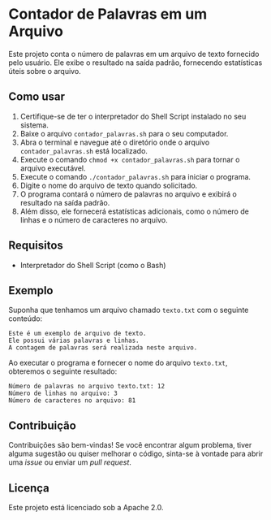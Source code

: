 # Contador de Palavras em um Arquivo

Este projeto conta o número de palavras em um arquivo de texto fornecido pelo usuário. Ele exibe o resultado na saída padrão, fornecendo estatísticas úteis sobre o arquivo.

## Como usar

1. Certifique-se de ter o interpretador do Shell Script instalado no seu sistema.
2. Baixe o arquivo `contador_palavras.sh` para o seu computador.
3. Abra o terminal e navegue até o diretório onde o arquivo `contador_palavras.sh` está localizado.
4. Execute o comando `chmod +x contador_palavras.sh` para tornar o arquivo executável.
5. Execute o comando `./contador_palavras.sh` para iniciar o programa.
6. Digite o nome do arquivo de texto quando solicitado.
7. O programa contará o número de palavras no arquivo e exibirá o resultado na saída padrão.
8. Além disso, ele fornecerá estatísticas adicionais, como o número de linhas e o número de caracteres no arquivo.

## Requisitos

- Interpretador do Shell Script (como o Bash)

## Exemplo

Suponha que tenhamos um arquivo chamado `texto.txt` com o seguinte conteúdo:

    Este é um exemplo de arquivo de texto.
    Ele possui várias palavras e linhas.
    A contagem de palavras será realizada neste arquivo.


Ao executar o programa e fornecer o nome do arquivo `texto.txt`, obteremos o seguinte resultado:

     
    Número de palavras no arquivo texto.txt: 12
    Número de linhas no arquivo: 3
    Número de caracteres no arquivo: 81


## Contribuição

Contribuições são bem-vindas! Se você encontrar algum problema, tiver alguma sugestão ou quiser melhorar o código, sinta-se à vontade para abrir uma *issue* ou enviar um *pull request*.

## Licença

Este projeto está licenciado sob a Apache 2.0.
